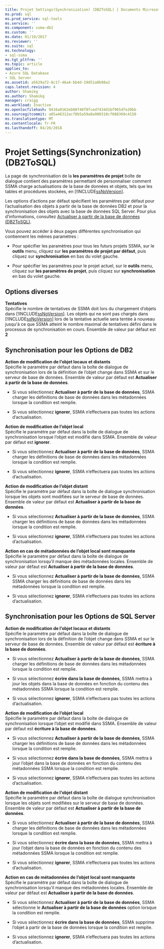 ```yaml
---
title: Projet Settings(Synchronization) (DB2ToSQL) | Documents Microsoft
ms.prod: sql
ms.prod_service: sql-tools
ms.service: ''
ms.component: ssma-db2
ms.custom: ''
ms.date: 01/19/2017
ms.reviewer: ''
ms.suite: sql
ms.technology:
- sql-ssma
ms.tgt_pltfrm: ''
ms.topic: article
applies_to:
- Azure SQL Database
- SQL Server
ms.assetid: a5629a72-8c17-46a4-bb4d-19d51a0b98a2
caps.latest.revision: 4
author: Shamikg
ms.author: Shamikg
manager: craigg
ms.workload: Inactive
ms.openlocfilehash: 9416a0162eb08f40f8fced7434d1bf965dfe20bb
ms.sourcegitcommit: a85a46312acf8b5a59a8a900310cf088369c4150
ms.translationtype: MT
ms.contentlocale: fr-FR
ms.lasthandoff: 04/26/2018
---
```

# <a name="project-settingssynchronization-db2tosql"></a>Projet Settings(Synchronization) (DB2ToSQL)
La page de synchronisation de la **les paramètres de projet** boîte de dialogue contient des paramètres permettant de personnaliser comment SSMA charge actualisations de la base de données et objets, tels que les tables et procédures stockées, en [!INCLUDE[ssNoVersion](../../includes/ssnoversion_md.md)].  
  
Les options d’actions par défaut spécifient les paramètres par défaut pour l’actualisation des objets à partir de la base de données DB2 et pour la synchronisation des objets avec la base de données SQL Server. Pour plus d’informations, consultez [Actualiser à partir de la base de données &#40;DB2ToSQL&#41;](../../ssma/db2/refresh-from-database-db2tosql.md).  
  
Vous pouvez accéder à deux pages différentes synchronisation qui contiennent les mêmes paramètres :  
  
-   Pour spécifier les paramètres pour tous les futurs projets SSMA, sur le **outils** menu, cliquez sur **les paramètres de projet par défaut**, puis cliquez sur **synchronisation** en bas du volet gauche.  
  
-   Pour spécifier les paramètres pour le projet actuel, sur le **outils** menu, cliquez sur **les paramètres de projet**, puis cliquez sur **synchronisation** en bas du volet gauche.  
  
## <a name="miscellaneous-options"></a>Options diverses  
**Tentatives**  
Spécifie le nombre de tentatives de SSMA doit lors du chargement d’objets dans [!INCLUDE[ssNoVersion](../../includes/ssnoversion_md.md)]. Les objets qui ne sont pas chargés dans [!INCLUDE[ssNoVersion](../../includes/ssnoversion_md.md)] lors de la tentative actuelle sera tentée à nouveau jusqu'à ce que SSMA atteint le nombre maximal de tentatives défini dans le processus de synchronisation en cours. Ensemble de valeur par défaut est **2**  
  
## <a name="synchronization-for-db2-options"></a>Synchronisation pour les Options de DB2  
**Action de modification de l’objet locaux et distants**  
Spécifie le paramètre par défaut dans la boîte de dialogue de synchronisation lors de la définition de l’objet change dans SSMA et sur le serveur de base de données. Ensemble de valeur par défaut est **Actualiser à partir de la base de données**.  
  
-   Si vous sélectionnez **Actualiser à partir de la base de données**, SSMA charger les définitions de base de données dans les métadonnées lorsque la condition est remplie.  
  
-   Si vous sélectionnez **ignorer**, SSMA n’effectuera pas toutes les actions d’actualisation.  
  
**Action de modification de l’objet local**  
Spécifie le paramètre par défaut dans la boîte de dialogue de synchronisation lorsque l’objet est modifié dans SSMA. Ensemble de valeur par défaut est **ignorer**.  
  
-   Si vous sélectionnez **Actualiser à partir de la base de données**, SSMA charger les définitions de base de données dans les métadonnées lorsque la condition est remplie.  
  
-   Si vous sélectionnez **ignorer**, SSMA n’effectuera pas toutes les actions d’actualisation.  
  
**Action de modification de l’objet distant**  
Spécifie le paramètre par défaut dans la boîte de dialogue synchronisation lorsque les objets sont modifiées sur le serveur de base de données. Ensemble de valeur par défaut est **Actualiser à partir de la base de données**.  
  
-   Si vous sélectionnez **Actualiser à partir de la base de données**, SSMA charger les définitions de base de données dans les métadonnées lorsque la condition est remplie.  
  
-   Si vous sélectionnez **ignorer**, SSMA n’effectuera pas toutes les actions d’actualisation.  
  
**Action en cas de métadonnées de l’objet local sont manquante**  
Spécifie le paramètre par défaut dans la boîte de dialogue de synchronisation lorsqu’il manque des métadonnées locales. Ensemble de valeur par défaut est **Actualiser à partir de la base de données**.  
  
-   Si vous sélectionnez **Actualiser à partir de la base de données**, SSMA SSMA charger les définitions de base de données dans les métadonnées lorsque la condition est remplie.  
  
-   Si vous sélectionnez **ignorer**, SSMA n’effectuera pas toutes les actions d’actualisation.  
  
## <a name="synchronization-for-sql-server-options"></a>Synchronisation pour les Options de SQL Server  
**Action de modification de l’objet locaux et distants**  
Spécifie le paramètre par défaut dans la boîte de dialogue de synchronisation lors de la définition de l’objet change dans SSMA et sur le serveur de base de données. Ensemble de valeur par défaut est **écriture à la base de données**.  
  
-   Si vous sélectionnez **Actualiser à partir de la base de données**, SSMA charger les définitions de base de données dans les métadonnées lorsque la condition est remplie.  
  
-   Si vous sélectionnez **écrire dans la base de données**, SSMA mettra à jour les objets dans la base de données en fonction du contenu des métadonnées SSMA lorsque la condition est remplie.  
  
-   Si vous sélectionnez **ignorer**, SSMA n’effectuera pas toutes les actions d’actualisation.  
  
**Action de modification de l’objet local**  
Spécifie le paramètre par défaut dans la boîte de dialogue de synchronisation lorsque l’objet est modifié dans SSMA. Ensemble de valeur par défaut est **écriture à la base de données**.  
  
-   Si vous sélectionnez **Actualiser à partir de la base de données**, SSMA charger les définitions de base de données dans les métadonnées lorsque la condition est remplie.  
  
-   Si vous sélectionnez **écrire dans la base de données**, SSMA mettra à jour l’objet dans la base de données en fonction du contenu des métadonnées SSMA lorsque la condition est remplie.  
  
-   Si vous sélectionnez **ignorer**, SSMA n’effectuera pas toutes les actions d’actualisation.  
  
**Action de modification de l’objet distant**  
Spécifie le paramètre par défaut dans la boîte de dialogue synchronisation lorsque les objets sont modifiées sur le serveur de base de données.  Ensemble de valeur par défaut est **Actualiser à partir de la base de données**.  
  
-   Si vous sélectionnez **Actualiser à partir de la base de données**, SSMA charger les définitions de base de données dans les métadonnées lorsque la condition est remplie.  
  
-   Si vous sélectionnez **écrire dans la base de données**, SSMA mettra à jour l’objet dans la base de données en fonction du contenu des métadonnées SSMA lorsque la condition est remplie.  
  
-   Si vous sélectionnez **ignorer**, SSMA n’effectuera pas toutes les actions d’actualisation.  
  
**Action en cas de métadonnées de l’objet local sont manquante**  
Spécifie le paramètre par défaut dans la boîte de dialogue de synchronisation lorsqu’il manque des métadonnées locales. Ensemble de valeur par défaut est **Actualiser à partir de la base de données**.  
  
-   Si vous sélectionnez **Actualiser à partir de la base de données**, SSMA sélectionne le **Actualiser à partir de la base de données** option lorsque la condition est remplie.  
  
-   Si vous sélectionnez **écrire dans la base de données**, SSMA supprime l’objet à partir de la base de données lorsque la condition est remplie.  
  
-   Si vous sélectionnez **ignorer**, SSMA n’effectuera pas toutes les actions d’actualisation.  
  
